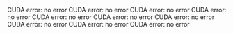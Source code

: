 CUDA error: no error
CUDA error: no error
CUDA error: no error
CUDA error: no error
CUDA error: no error
CUDA error: no error
CUDA error: no error
CUDA error: no error
CUDA error: no error
CUDA error: no error

